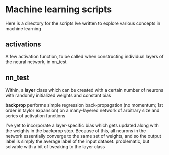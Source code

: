 # Machine learning scripts
Here is a directory for the scripts Ive written to explore various concepts in machine learning

## activations

A few activation function, to be called when constructing individual layers of the neural network, in nn_test

## nn_test

Within, a <b>layer</b> class which can be created with a certain number of neurons with randomly initialized weights and constant bias

<b>backprop</b> performs simple regression back-propagation (no momentum; 1st order in taylor expansion) on a many-layered network of arbitrary size and series of activation functions

I've yet to incorporate a layer-specific bias which gets updated along with the weights in the backprop step.  Because of this, all neurons in the network essentially converge to the same set of weights, and so the output label is simply the average label of the input dataset.  problematic, but solvable with a bit of tweaking to the layer class
